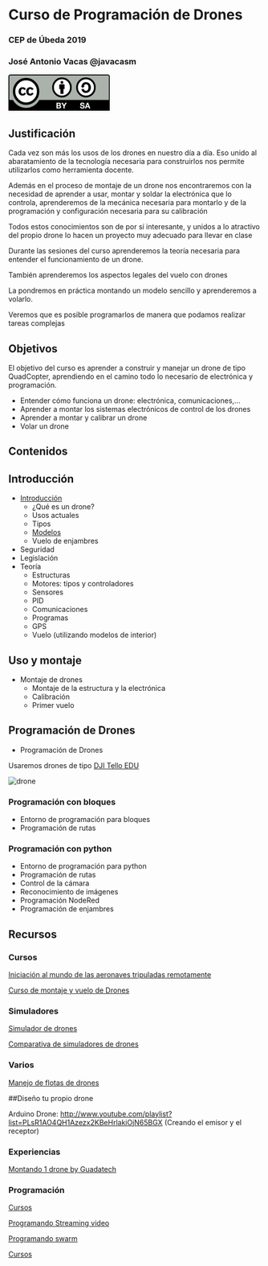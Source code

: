 # Curso de Programación de Drones

### CEP de Úbeda 2019

### José Antonio Vacas @javacasm

![CC](./images/Licencia_CC_peque.png)

## Justificación

Cada vez son más los usos de los drones en nuestro día a día. Eso unido al abaratamiento de la tecnología necesaria para construirlos nos permite utilizarlos como herramienta docente.

Además en el proceso de montaje de un drone nos encontraremos con  la necesidad de aprender a usar, montar y soldar la electrónica que lo controla, aprenderemos de la mecánica necesaria para montarlo y de la programación y configuración necesaria para su calibración

Todos estos conocimientos son de por sí interesante, y unidos a lo atractivo del propio drone lo hacen un proyecto muy adecuado para llevar en clase

Durante las sesiones del curso aprenderemos la teoría necesaria para entender el funcionamiento de un drone.
 
También aprenderemos los aspectos legales del vuelo con drones

La pondremos en práctica montando un modelo sencillo y aprenderemos a volarlo.

Veremos que es posible programarlos de manera que podamos realizar tareas complejas

## Objetivos

El objetivo del curso es aprender a construir y manejar un drone de tipo QuadCopter, aprendiendo en el camino todo lo necesario de electrónica y programación.

* Entender cómo funciona un drone: electrónica, comunicaciones,...
* Aprender a montar los sistemas electrónicos de control de los drones
* Aprender a montar y calibrar un drone
* Volar un drone

## Contenidos

## Introducción
* [Introducción](./Introduccion.md)
  * ¿Qué es un drone?
  * Usos actuales
  * Tipos
  * [Modelos](./modelos.md)
  * Vuelo de enjambres
* Seguridad
* Legislación
* Teoría
  * Estructuras
  * Motores: tipos y controladores
  * Sensores
  * PID
  * Comunicaciones
  * Programas
  * GPS
  * Vuelo (utilizando modelos de interior)

## Uso y montaje

* Montaje de drones
  * Montaje de la estructura y la electrónica
  * Calibración
  * Primer vuelo

## Programación de Drones

* Programación de Drones

Usaremos drones de tipo [DJI Tello EDU](./DJITelloEdu.md)

![drone](https://ae01.alicdn.com/kf/HTB1YG5UafjsK1Rjy1Xaq6zispXao/DJI-Tello-C-mara-Drone-EDU-versi-n-programable-Drone-con-la-codificaci-n-de-la.jpg_640x640.jpg)


### Programación con bloques

* Entorno de programación para bloques
* Programación de rutas

### Programación con python

* Entorno de programación para python
* Programación de rutas
* Control de la cámara
* Reconocimiento de imágenes
* Programación NodeRed
* Programación de enjambres

## Recursos

### Cursos

[Iniciación al mundo de las aeronaves tripuladas remotamente](https://miriadax.net/web/iniciacion-al-mundo-de-las-aeronaves-tripuladas-en-remoto-drones-)

[Curso de montaje y vuelo de Drones](http://deflydrone.com/blog/23-proximo-curso-taller-fabricacion-de-drones-en-barcelona)

### Simuladores

[Simulador de drones](https://fpv-freerider.itch.io/?cn=cmVwbHk%3D)

[Comparativa de simuladores de drones](http://www.dronethusiast.com/simulador-de-drones/)

### Varios

[Manejo de flotas de drones](https://www.hackster.io/ryan-moore/manage-a-fleet-of-drones-cf9956)

##Diseño tu propio drone

Arduino Drone: http://www.youtube.com/playlist?list=PLsR1AO4QH1Azezx2KBeHrlakiOjN65BGX
(Creando el emisor y el receptor)

### Experiencias

[Montando 1 drone by Guadatech](http://www.guadatech.com/construyendo-un-drone/)

### Programación

[Cursos](https://learn.droneblocks.io/courses/291350/lectures/4483399)

[Programando Streaming video](https://www.youtube.com/watch?v=kcXN7CYgQ0g)

[Programando swarm](https://www.youtube.com/watch?v=WWF3QB5-Jo0)

[Cursos](https://learn.droneblocks.io/p/advanced-tello-programming-with-droneblocks-purchased?csidebar=false&currency=USD&final_price=0&is_recurring=false&payment_method=stripe&purchased=795648&purchased_at=1553110732&purchased_course_id=369052&purchased_list_price=0&sale_id=26885109&tax_charge=0&user_id=21766154)

